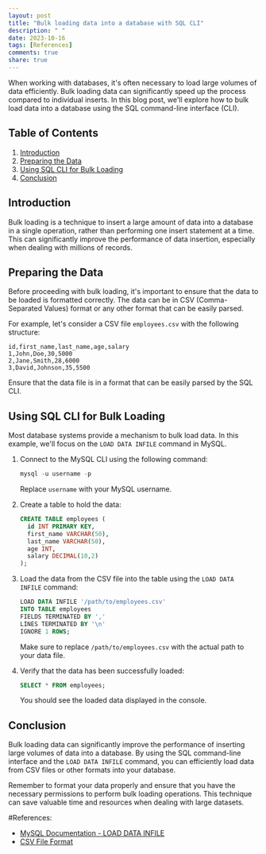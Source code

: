 ```yaml
---
layout: post
title: "Bulk loading data into a database with SQL CLI"
description: " "
date: 2023-10-16
tags: [References]
comments: true
share: true
---
```


When working with databases, it's often necessary to load large volumes of data efficiently. Bulk loading data can significantly speed up the process compared to individual inserts. In this blog post, we'll explore how to bulk load data into a database using the SQL command-line interface (CLI).

## Table of Contents

1. [Introduction](#introduction)
2. [Preparing the Data](#preparing-the-data)
3. [Using SQL CLI for Bulk Loading](#using-sql-cli-for-bulk-loading)
4. [Conclusion](#conclusion)

## Introduction

Bulk loading is a technique to insert a large amount of data into a database in a single operation, rather than performing one insert statement at a time. This can significantly improve the performance of data insertion, especially when dealing with millions of records.

## Preparing the Data

Before proceeding with bulk loading, it's important to ensure that the data to be loaded is formatted correctly. The data can be in CSV (Comma-Separated Values) format or any other format that can be easily parsed.

For example, let's consider a CSV file `employees.csv` with the following structure:

```
id,first_name,last_name,age,salary
1,John,Doe,30,5000
2,Jane,Smith,28,6000
3,David,Johnson,35,5500
```

Ensure that the data file is in a format that can be easily parsed by the SQL CLI.

## Using SQL CLI for Bulk Loading

Most database systems provide a mechanism to bulk load data. In this example, we'll focus on the `LOAD DATA INFILE` command in MySQL.

1. Connect to the MySQL CLI using the following command:

   ```sql
   mysql -u username -p
   ```

   Replace `username` with your MySQL username.

2. Create a table to hold the data:

   ```sql
   CREATE TABLE employees (
     id INT PRIMARY KEY,
     first_name VARCHAR(50),
     last_name VARCHAR(50),
     age INT,
     salary DECIMAL(10,2)
   );
   ```

3. Load the data from the CSV file into the table using the `LOAD DATA INFILE` command:

   ```sql
   LOAD DATA INFILE '/path/to/employees.csv'
   INTO TABLE employees
   FIELDS TERMINATED BY ','
   LINES TERMINATED BY '\n'
   IGNORE 1 ROWS;
   ```

   Make sure to replace `/path/to/employees.csv` with the actual path to your data file.

4. Verify that the data has been successfully loaded:

   ```sql
   SELECT * FROM employees;
   ```

   You should see the loaded data displayed in the console.

## Conclusion

Bulk loading data can significantly improve the performance of inserting large volumes of data into a database. By using the SQL command-line interface and the `LOAD DATA INFILE` command, you can efficiently load data from CSV files or other formats into your database.

Remember to format your data properly and ensure that you have the necessary permissions to perform bulk loading operations. This technique can save valuable time and resources when dealing with large datasets.

#References:
- [MySQL Documentation - LOAD DATA INFILE](https://dev.mysql.com/doc/refman/8.0/en/load-data.html)
- [CSV File Format](https://en.wikipedia.org/wiki/Comma-separated_values)